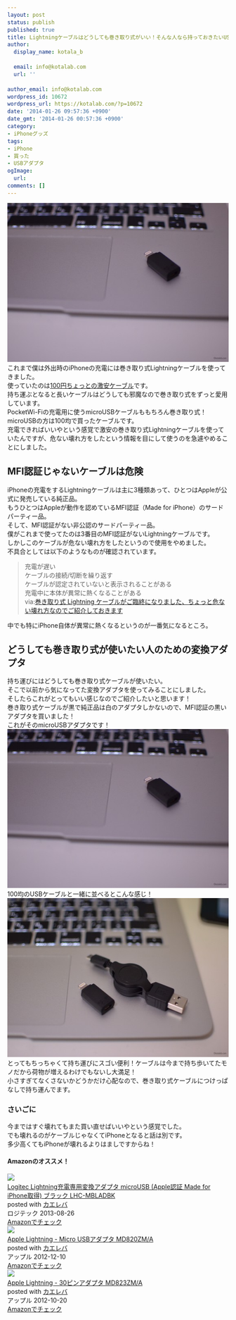 ```yaml
---
layout: post
status: publish
published: true
title: Lightningケーブルはどうしても巻き取り式がいい！そんな人なら持っておきたいUSB変換アダプタ
author:
  display_name: kotala_b

  email: info@kotalab.com
  url: ''

author_email: info@kotalab.com
wordpress_id: 10672
wordpress_url: https://kotalab.com/?p=10672
date: '2014-01-26 09:57:36 +0900'
date_gmt: '2014-01-26 00:57:36 +0900'
category:
- iPhoneグッズ
tags:
- iPhone
- 買った
- USBアダプタ
ogImage:
  url:
comments: []
---
```

<p><img src="/wp-content/uploads/lightning-micro-usb-adapter_140126_01-546x361.jpg" alt="lightning-micro-usb-adapter_140126_01" width="546" height="361" class="alignnone size-large wp-image-10676" /><br />
これまで僕は外出時のiPhoneの充電には巻き取り式Lightningケーブルを使ってきました。<br />
使っていたのは<a href="/lightning-cable-reel" title="iPhone 5sでも使える！激安巻き取り式LightningケーブルをAmazonで買ったぞ！">100円ちょっとの激安ケーブル</a>です。<br />
持ち運ぶとなると長いケーブルはどうしても邪魔なので巻き取り式をずっと愛用しています。<br />
PocketWi-Fiの充電用に使うmicroUSBケーブルももちろん巻き取り式！microUSBの方は100均で買ったケーブルです。<br />
充電できればいいやという感覚で激安の巻き取り式Lightningケーブルを使っていたんですが、危ない壊れ方をしたという情報を目にして使うのを急遽やめることにしました。<br />
</p>
<!--more-->
<h2>MFI認証じゃないケーブルは危険</h2>
<p>iPhoneの充電をするLightningケーブルは主に3種類あって、ひとつはAppleが公式に発売している純正品。<br />
もうひとつはAppleが動作を認めているMFI認証（Made for iPhone）のサードパーティー品。<br />
そして、MFI認証がない非公認のサードパーティー品。<br />
僕がこれまで使ってたのは3番目のMFI認証がないLightningケーブルです。<br />
しかしこのケーブルが危ない壊れ方をしたというので使用をやめました。<br />
不具合としては以下のようなものが確認されています。</p>
<blockquote><p>
充電が遅い<br />
ケーブルの接続/切断を繰り返す<br />
ケーブルが認定されていないと表示されることがある<br />
充電中に本体が異常に熱くなることがある<br />
via:<a href="http://azur256.com/archives/10414" target="_blank">巻き取り式 Lightning ケーブルがご臨終になりました、ちょっと危ない壊れ方なのでご紹介しておきます</a><a href="https://b.hatena.ne.jp/entry/http://azur256.com/archives/10414" target="_blank"><img border="0" src="https://b.hatena.ne.jp/entry/image/http://azur256.com/archives/10414" alt="" /></a></p></blockquote>
<p>中でも特にiPhone自体が異常に熱くなるというのが一番気になるところ。</p>
<h2>どうしても巻き取り式が使いたい人のための変換アダプタ</h2>
<p>持ち運びにはどうしても巻き取り式ケーブルが使いたい。<br />
そこで以前から気になってた変換アダプタを使ってみることにしました。<br />
そしたらこれがとってもいい感じなのでご紹介したいと思います！<br />
巻き取り式ケーブルが黒で純正品は白のアダプタしかないので、MFI認証の黒いアダプタを買いました！<br />
これがそのmicroUSBアダプタです！<br />
<img src="/wp-content/uploads/lightning-micro-usb-adapter_140126_01-546x361.jpg" alt="lightning-micro-usb-adapter_140126_01" width="546" height="361" class="alignnone size-large wp-image-10676" /><br />
100均のUSBケーブルと一緒に並べるとこんな感じ！<br />
<img src="/wp-content/uploads/lightning-micro-usb-adapter_140126_02-546x361.jpg" alt="lightning-micro-usb-adapter_140126_02" width="546" height="361" class="alignnone size-large wp-image-10675" /><br />
とってもちっちゃくて持ち運びにスゴい便利！ケーブルは今まで持ち歩いてたモノだから荷物が増えるわけでもないし大満足！<br />
小さすぎてなくさないかどうかだけ心配なので、巻き取り式ケーブルにつけっぱなしで持ち運んでます。</p>
<h3>さいごに</h3>
<p>今まではすぐ壊れてもまた買い直せばいいやという感覚でした。<br />
でも壊れるのがケーブルじゃなくてiPhoneとなると話は別です。<br />
多少高くてもiPhoneが壊れるよりはましですからね！</p>
<h4 class="aam">Amazonのオススメ！</h4>
<div class="kaerebalink-box">
<div class="kaerebalink-image"><a href="https://www.amazon.co.jp/exec/obidos/ASIN/B00EFO5066/same-22/ref=nosim/" rel="nofollow" target="_blank"><img src="https://images-fe.ssl-images-amazon.com/images/I/31xL%2BYfSRIL._SL160_.jpg" style="border: none;" /></a></div>
<div class="kaerebalink-info">
<div class="kaerebalink-name"><a href="https://www.amazon.co.jp/exec/obidos/ASIN/B00EFO5066/same-22/ref=nosim/" rel="nofollow" target="_blank">Logitec Lightning充電専用変換アダプタ microUSB (Apple認証 Made for iPhone取得) ブラック LHC-MBLADBK</a>
<div class="kaerebalink-powered-date">posted with <a href="https://kaereba.com" rel="nofollow" target="_blank">カエレバ</a></div>
</div>
<div class="kaerebalink-detail"> ロジテック 2013-08-26    </div>
<div class="kaerebalink-link1">
<div class="shoplinkamazon"><a href="https://www.amazon.co.jp/gp/search?keywords=microUSB%20LHC-MBLAD&__mk_ja_JP=%83J%83%5E%83J%83i&tag=same-22" rel="nofollow" target="_blank" title="アマゾン" >Amazonでチェック</a></div>
</div>
</div>
<div class="booklink-footer"></div>
</div>
<div class="kaerebalink-box">
<div class="kaerebalink-image"><a href="https://www.amazon.co.jp/exec/obidos/ASIN/B009LKSJS0/same-22/ref=nosim/" rel="nofollow" target="_blank"><img src="https://images-fe.ssl-images-amazon.com/images/I/11oaZzGji8L._SL160_.jpg" style="border: none;" /></a></div>
<div class="kaerebalink-info">
<div class="kaerebalink-name"><a href="https://www.amazon.co.jp/exec/obidos/ASIN/B009LKSJS0/same-22/ref=nosim/" rel="nofollow" target="_blank">Apple Lightning - Micro USBアダプタ MD820ZM/A</a>
<div class="kaerebalink-powered-date">posted with <a href="https://kaereba.com" rel="nofollow" target="_blank">カエレバ</a></div>
</div>
<div class="kaerebalink-detail"> アップル 2012-12-10    </div>
<div class="kaerebalink-link1">
<div class="shoplinkamazon"><a href="https://www.amazon.co.jp/gp/search?keywords=MD820ZM%2FA&__mk_ja_JP=%83J%83%5E%83J%83i&tag=same-22" rel="nofollow" target="_blank" title="アマゾン" >Amazonでチェック</a></div>
</div>
</div>
<div class="booklink-footer"></div>
</div>
<div class="kaerebalink-box">
<div class="kaerebalink-image"><a href="https://www.amazon.co.jp/exec/obidos/ASIN/B009A5EIWC/same-22/ref=nosim/" rel="nofollow" target="_blank"><img src="https://images-fe.ssl-images-amazon.com/images/I/31sgHSkZ7UL._SL160_.jpg" style="border: none;" /></a></div>
<div class="kaerebalink-info">
<div class="kaerebalink-name"><a href="https://www.amazon.co.jp/exec/obidos/ASIN/B009A5EIWC/same-22/ref=nosim/" rel="nofollow" target="_blank">Apple Lightning - 30ピンアダプタ MD823ZM/A</a>
<div class="kaerebalink-powered-date">posted with <a href="https://kaereba.com" rel="nofollow" target="_blank">カエレバ</a></div>
</div>
<div class="kaerebalink-detail"> アップル 2012-10-20    </div>
<div class="kaerebalink-link1">
<div class="shoplinkamazon"><a href="https://www.amazon.co.jp/gp/search?keywords=MD823ZM%2FA&__mk_ja_JP=%83J%83%5E%83J%83i&tag=same-22" rel="nofollow" target="_blank" title="アマゾン" >Amazonでチェック</a></div>
</div>
</div>
<div class="booklink-footer"></div>
</div>
